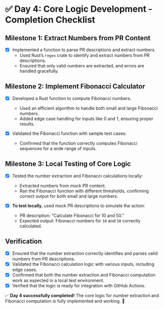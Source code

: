 # ✅ Day 4: Core Logic Development - Completion Checklist

## **Milestone 1: Extract Numbers from PR Content**
- [x] Implemented a function to parse PR descriptions and extract numbers.
  - Used Rust’s `regex` crate to identify and extract numbers from PR descriptions.
  - Ensured that only valid numbers are extracted, and errors are handled gracefully.

## **Milestone 2: Implement Fibonacci Calculator**
- [x] Developed a Rust function to compute Fibonacci numbers.
  - Used an efficient algorithm to handle both small and large Fibonacci numbers.
  - Added edge case handling for inputs like 0 and 1, ensuring proper results.

- [x] Validated the Fibonacci function with sample test cases:
  - Confirmed that the function correctly computes Fibonacci sequences for a wide range of inputs.

## **Milestone 3: Local Testing of Core Logic**
- [x] Tested the number extraction and Fibonacci calculations locally:
  - Extracted numbers from mock PR content.
  - Ran the Fibonacci function with different thresholds, confirming correct output for both small and large numbers.

- [x] **To test locally**, used mock PR descriptions to simulate the action:
  - PR description: "Calculate Fibonacci for 10 and 50."
  - Expected output: Fibonacci numbers for `10` and `50` correctly calculated.

## **Verification**
- [x] Ensured that the number extraction correctly identifies and parses valid numbers from PR descriptions.
- [x] Validated the Fibonacci calculation logic with various inputs, including edge cases.
- [x] Confirmed that both the number extraction and Fibonacci computation work as expected in a local test environment.
- [x] Verified that the logic is ready for integration with GitHub Actions.

✅ **Day 4 successfully completed!** The core logic for number extraction and Fibonacci computation is fully implemented and working. 🚀
